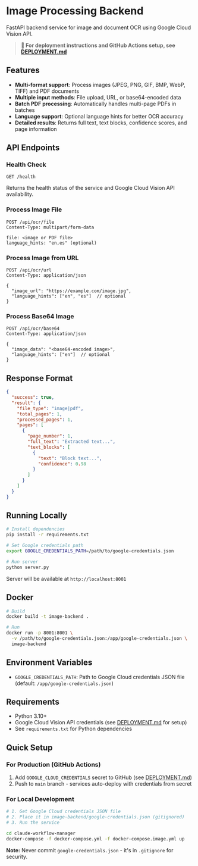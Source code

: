 # Image Processing Backend

FastAPI backend service for image and document OCR using Google Cloud Vision API.

> **📖 For deployment instructions and GitHub Actions setup, see [DEPLOYMENT.md](DEPLOYMENT.md)**

## Features

- **Multi-format support**: Process images (JPEG, PNG, GIF, BMP, WebP, TIFF) and PDF documents
- **Multiple input methods**: File upload, URL, or base64-encoded data
- **Batch PDF processing**: Automatically handles multi-page PDFs in batches
- **Language support**: Optional language hints for better OCR accuracy
- **Detailed results**: Returns full text, text blocks, confidence scores, and page information

## API Endpoints

### Health Check
```
GET /health
```

Returns the health status of the service and Google Cloud Vision API availability.

### Process Image File
```
POST /api/ocr/file
Content-Type: multipart/form-data

file: <image or PDF file>
language_hints: "en,es" (optional)
```

### Process Image from URL
```
POST /api/ocr/url
Content-Type: application/json

{
  "image_url": "https://example.com/image.jpg",
  "language_hints": ["en", "es"]  // optional
}
```

### Process Base64 Image
```
POST /api/ocr/base64
Content-Type: application/json

{
  "image_data": "<base64-encoded image>",
  "language_hints": ["en"]  // optional
}
```

## Response Format

```json
{
  "success": true,
  "result": {
    "file_type": "image|pdf",
    "total_pages": 1,
    "processed_pages": 1,
    "pages": [
      {
        "page_number": 1,
        "full_text": "Extracted text...",
        "text_blocks": [
          {
            "text": "Block text...",
            "confidence": 0.98
          }
        ]
      }
    ]
  }
}
```

## Running Locally

```bash
# Install dependencies
pip install -r requirements.txt

# Set Google credentials path
export GOOGLE_CREDENTIALS_PATH=/path/to/google-credentials.json

# Run server
python server.py
```

Server will be available at `http://localhost:8001`

## Docker

```bash
# Build
docker build -t image-backend .

# Run
docker run -p 8001:8001 \
  -v /path/to/google-credentials.json:/app/google-credentials.json \
  image-backend
```

## Environment Variables

- `GOOGLE_CREDENTIALS_PATH`: Path to Google Cloud credentials JSON file (default: `/app/google-credentials.json`)

## Requirements

- Python 3.10+
- Google Cloud Vision API credentials (see [DEPLOYMENT.md](DEPLOYMENT.md) for setup)
- See `requirements.txt` for Python dependencies

## Quick Setup

### For Production (GitHub Actions)

1. Add `GOOGLE_CLOUD_CREDENTIALS` secret to GitHub (see [DEPLOYMENT.md](DEPLOYMENT.md))
2. Push to `main` branch - services auto-deploy with credentials from secret

### For Local Development

```bash
# 1. Get Google Cloud credentials JSON file
# 2. Place it in image-backend/google-credentials.json (gitignored)
# 3. Run the service

cd claude-workflow-manager
docker-compose -f docker-compose.yml -f docker-compose.image.yml up
```

**Note:** Never commit `google-credentials.json` - it's in `.gitignore` for security.
